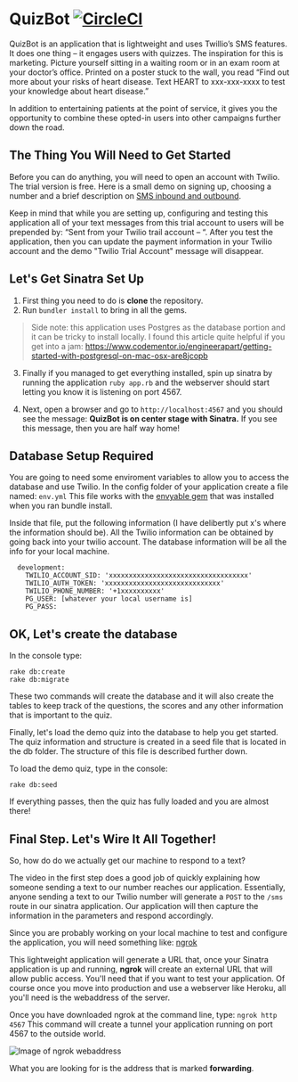 # QuizBot [![CircleCI](https://circleci.com/gh/robotscissors/quizbot.svg?style=svg)](https://circleci.com/gh/robotscissors/quizbot)

QuizBot is an application that is lightweight and uses Twillio’s SMS features. It does one thing – it engages users with quizzes. The inspiration for this is marketing. Picture yourself sitting in a waiting room or in an exam room at your doctor’s office. Printed on a poster stuck to the wall, you read “Find out more about your risks of heart disease. Text HEART to xxx-xxx-xxxx to test your knowledge about heart disease.”

In addition to entertaining patients at the point of service, it gives you the opportunity to combine these opted-in users into other campaigns further down the road.

## The Thing You Will Need to Get Started
Before you can do anything, you will need to open an account with Twilio. The trial version is free. Here is a small demo on signing up, choosing a number and a brief description on [SMS inbound and outbound](https://www.youtube.com/watch?v=8SLdV8dn7_I).

Keep in mind that while you are setting up, configuring and testing this application all of your text messages from this trial account to users will be prepended by: “Sent from your Twilio trail account – “. After you test the application, then you can update the payment information in your Twilio account and the demo "Twilio Trial Account" message will disappear.

## Let's Get Sinatra Set Up
1. First thing you need to do is **clone** the repository.
2. Run ```bundler install``` to bring in all the gems.

>Side note: this application uses Postgres as the database portion and it can be tricky to install locally. I found this article quite helpful if you get into a jam: https://www.codementor.io/engineerapart/getting-started-with-postgresql-on-mac-osx-are8jcopb 

3. Finally if you managed to get everything installed, spin up sinatra by running the application ```ruby app.rb``` and the webserver should start letting you know it is listening on port 4567.

4. Next, open a browser and go to ```http://localhost:4567``` and you should see the message: **QuizBot is on center stage with Sinatra.** If you see this message, then you are half way home!

## Database Setup Required
You are going to need some enviroment variables to allow you to access the database and use Twilio. In the config folder of your application create a file named:
  ```env.yml```
This file works with the [envyable gem](https://rubygems.org/gems/envyable/versions/0.2.0) that was installed when you ran bundle install.

Inside that file, put the following information (I have delibertly put x's where the information should be). All the Twilio information can be obtained by going back into your twilio account. The database information will be all the info for your local machine.

```
  development:
    TWILIO_ACCOUNT_SID: 'xxxxxxxxxxxxxxxxxxxxxxxxxxxxxxxxxxx'
    TWILIO_AUTH_TOKEN: 'xxxxxxxxxxxxxxxxxxxxxxxxxxxxx'
    TWILIO_PHONE_NUMBER: '+1xxxxxxxxxx'
    PG_USER: [whatever your local username is]
    PG_PASS:
```

## OK, Let's create the database
In the console type:
  ```
  rake db:create
  rake db:migrate
  ```

These two commands will create the database and it will also create the tables to keep track of the questions, the scores and any other information that is important to the quiz.

Finally, let's load the demo quiz into the database to help you get started. The quiz information and structure is created in a seed file that is located in the db folder. The structure of this file is described further down.

To load the demo quiz, type in the console:

  ```rake db:seed```

If everything passes, then the quiz has fully loaded and you are almost there!

## Final Step. Let's Wire It All Together!
So, how do do we actually get our machine to respond to a text? 

The video in the first step does a good job of quickly explaining how someone sending a text to our number reaches our application. Essentially, anyone sending a text to our Twilio number will generate a ```POST``` to the ```/sms``` route in our sinatra application. Our application will then capture the information in the parameters and respond accordingly.

Since you are probably working on your local machine to test and configure the application, you will need something like:
  [ngrok](https://ngrok.com/)

This lightweight application will generate a URL that, once your Sinatra application is up and running, **ngrok** will create an external URL that will allow public access. You'll need that if you want to test your application. Of course once you move into production and use a webserver like Heroku, all you'll need is the webaddress of the server.

Once you have downloaded ngrok at the command line, type:
    ```ngrok http 4567```
This command will create a tunnel your application running on port 4567 to the outside world.

![Image of ngrok webaddress](https://imgur.com/a/kmBOIqS)

What you are looking for is the address that is marked **forwarding**.
 
 




  



